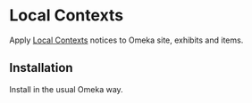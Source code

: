 # Local Contexts
Apply [Local Contexts](https://localcontexts.org) notices to Omeka site, exhibits and items.

## Installation

Install in the usual Omeka way.
